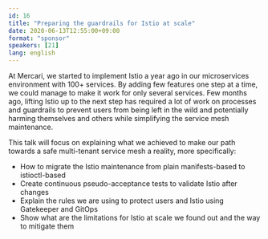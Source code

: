 ```yaml
---
id: 16
title: "Preparing the guardrails for Istio at scale"
date: 2020-06-13T12:55:00+09:00
format: "sponsor"
speakers: [21]
lang: english
---
```


At Mercari, we started to implement Istio a year ago in our microservices environment with 100+ services. By adding few features one step at a time, we could manage to make it work for only several services.
Few months ago, lifting Istio up to the next step has required a lot of work on processes and guardrails to prevent users from being left in the wild and potentially harming themselves and others while simplifying the service mesh maintenance.

This talk will focus on explaining what we achieved to make our path towards a safe multi-tenant service mesh a reality, more specifically:

- How to migrate the Istio maintenance from plain manifests-based to istioctl-based
- Create continuous pseudo-acceptance tests to validate Istio after changes
- Explain the rules we are using to protect users and Istio using Gatekeeper and GitOps
- Show what are the limitations for Istio at scale we found out and the way to mitigate them
